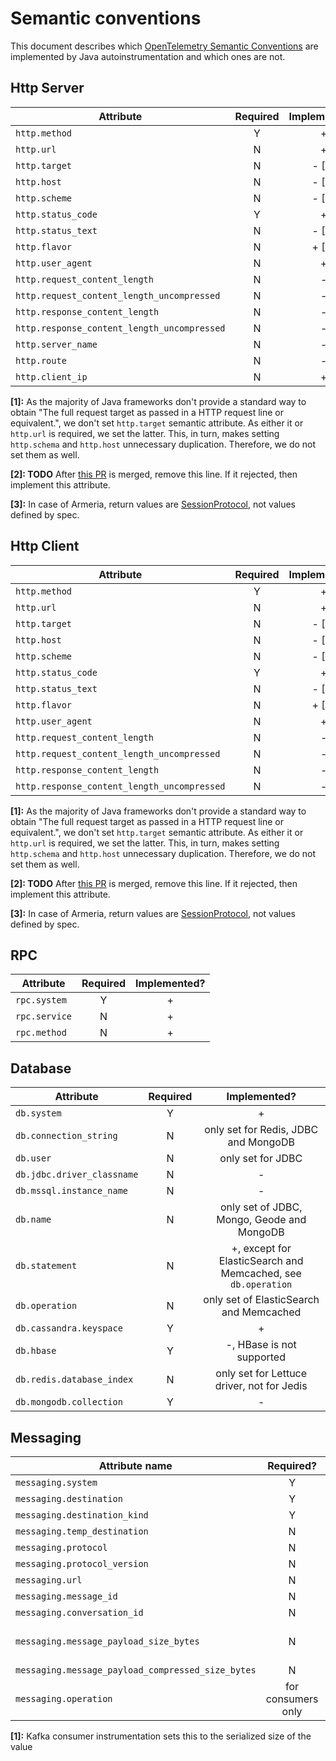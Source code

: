 # Semantic conventions

This document describes which [OpenTelemetry Semantic Conventions](https://github.com/open-telemetry/opentelemetry-specification/tree/master/specification/trace/semantic_conventions)
are implemented by Java autoinstrumentation and which ones are not.

## Http Server

| Attribute | Required | Implemented? |
|---|:---:|:---:|
| `http.method` | Y | + |
| `http.url` | N | + |
| `http.target` | N | - [1] |
| `http.host` | N | - [1] |
| `http.scheme` | N | - [1] |
| `http.status_code` | Y | + |
| `http.status_text` | N | - [2] |
| `http.flavor` | N | + [3] |
| `http.user_agent` | N | + |
| `http.request_content_length` | N | - |
| `http.request_content_length_uncompressed` | N | - |
| `http.response_content_length` | N | - |
| `http.response_content_length_uncompressed` | N | - |
| `http.server_name` | N | - |
| `http.route` | N | - |
| `http.client_ip` | N | + |

**[1]:** As the majority of Java frameworks don't provide a standard way to obtain "The full request
target as passed in a HTTP request line or equivalent.", we don't set `http.target` semantic
attribute. As either it or `http.url` is required, we set the latter. This, in turn, makes setting
`http.schema` and `http.host` unnecessary duplication. Therefore, we do not set them as well.

**[2]: TODO** After [this PR](https://github.com/open-telemetry/opentelemetry-specification/issues/950)
 is merged, remove this line. If it rejected, then implement this attribute.

**[3]:** In case of Armeria, return values are [SessionProtocol](https://github.com/line/armeria/blob/master/core/src/main/java/com/linecorp/armeria/common/SessionProtocol.java),
not values defined by spec.


## Http Client

| Attribute | Required | Implemented? |
|---|:---:|:---:|
| `http.method` | Y | + |
| `http.url` | N | + |
| `http.target` | N | - [1] |
| `http.host` | N | - [1] |
| `http.scheme` | N | - [1] |
| `http.status_code` | Y | + |
| `http.status_text` | N | - [2] |
| `http.flavor` | N | + [3] |
| `http.user_agent` | N | + |
| `http.request_content_length` | N | - |
| `http.request_content_length_uncompressed` | N | - |
| `http.response_content_length` | N | - |
| `http.response_content_length_uncompressed` | N | - |

**[1]:** As the majority of Java frameworks don't provide a standard way to obtain "The full request
target as passed in a HTTP request line or equivalent.", we don't set `http.target` semantic
attribute. As either it or `http.url` is required, we set the latter. This, in turn, makes setting
`http.schema` and `http.host` unnecessary duplication. Therefore, we do not set them as well.

**[2]: TODO** After [this PR](https://github.com/open-telemetry/opentelemetry-specification/issues/950)
 is merged, remove this line. If it rejected, then implement this attribute.

**[3]:** In case of Armeria, return values are [SessionProtocol](https://github.com/line/armeria/blob/master/core/src/main/java/com/linecorp/armeria/common/SessionProtocol.java),
not values defined by spec.

## RPC

| Attribute | Required | Implemented? |
| -------------- | :---: | :---: |
| `rpc.system`   | Y | + |
| `rpc.service`  | N | + |
| `rpc.method`   | N | + |

## Database

| Attribute | Required | Implemented? |
| -------------- | :---: | :---: |
| `db.system`   | Y | + |
| `db.connection_string`  | N | only set for Redis, JDBC and MongoDB |
| `db.user`   | N | only set for JDBC|
| `db.jdbc.driver_classname`   | N | - |
| `db.mssql.instance_name`   | N | - |
| `db.name`   | N | only set of JDBC, Mongo, Geode and MongoDB |
| `db.statement`   | N | +, except for ElasticSearch and Memcached, see `db.operation` |
| `db.operation`   | N | only set of ElasticSearch and Memcached |
| `db.cassandra.keyspace`   | Y | + |
| `db.hbase`   | Y | -, HBase is not supported |
| `db.redis.database_index`   | N | only set for Lettuce driver, not for Jedis |
| `db.mongodb.collection`   | Y | - |

## Messaging

 Attribute name |  Required? | Implemented? |
| -------------- |  :-----: | :---: |
| `messaging.system` |  Y | + |
| `messaging.destination` | Y | + |
| `messaging.destination_kind` | Y | + |
| `messaging.temp_destination` | N | - |
| `messaging.protocol` | N | - |
| `messaging.protocol_version` | N | - |
| `messaging.url` | N | - |
| `messaging.message_id` | N | only for JMS |
| `messaging.conversation_id` | N | only for JMS |
| `messaging.message_payload_size_bytes` | N | only for RabbitMQ and Kafka [1] |
| `messaging.message_payload_compressed_size_bytes` | N | - |
| `messaging.operation` | for consumers only | +

**[1]:** Kafka consumer instrumentation sets this to the serialized size of the value
